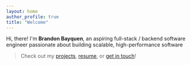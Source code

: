 ```yaml
---
layout: home
author_profile: true
title: "Welcome"
---
```


Hi, there! I'm **Brandon Bayquen**, an aspiring full-stack / backend software engineer passionate about building scalable, high-performance software

> Check out my [projects](/projects), [resume](/resume), or [get in touch](/about)!
